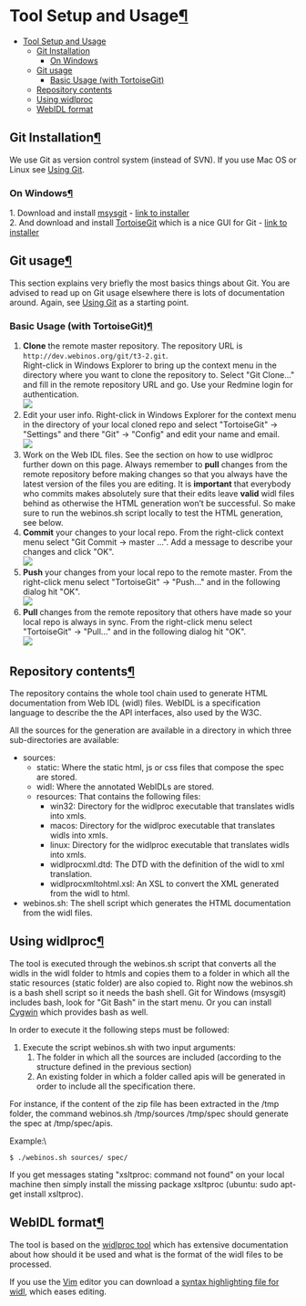 Tool Setup and Usage[¶](#Tool-Setup-and-Usage)
==============================================

-   [Tool Setup and Usage](#Tool-Setup-and-Usage)
    -   [Git Installation](#Git-Installation)
        -   [On Windows](#On-Windows)
    -   [Git usage](#Git-usage)
        -   [Basic Usage (with
            TortoiseGit)](#Basic-Usage-with-TortoiseGit)
    -   [Repository contents](#Repository-contents)
    -   [Using widlproc](#Using-widlproc)
    -   [WebIDL format](#WebIDL-format)

Git Installation[¶](#Git-Installation)
--------------------------------------

We use Git as version control system (instead of SVN). If you use Mac OS
or Linux see [Using
Git](/wp-0/wiki/Using_Git).

### On Windows[¶](#On-Windows)

1\. Download and install [msysgit](http://code.google.com/p/msysgit/) -
[link to
installer](http://code.google.com/p/msysgit/downloads/list?q=full+installer+official+git)\
2. And download and install
[TortoiseGit](http://code.google.com/p/tortoisegit/) which is a nice GUI
for Git - [link to
installer](http://code.google.com/p/tortoisegit/wiki/Download)

Git usage[¶](#Git-usage)
------------------------

This section explains very briefly the most basics things about Git. You
are advised to read up on Git usage elsewhere there is lots of
documentation around. Again, see [Using
Git](/wp-0/wiki/Using_Git) as a
starting point.

### Basic Usage (with TortoiseGit)[¶](#Basic-Usage-with-TortoiseGit)

1.  **Clone** the remote master repository. The repository URL is
    `http://dev.webinos.org/git/t3-2.git`.\
    Right-click in Windows Explorer to bring up the context menu in the
    directory where you want to clone the repository to. Select "Git
    Clone..." and fill in the remote repository URL and go. Use your
    Redmine login for authentication.\
    ![](git-clone.jpg)
2.  Edit your user info. Right-click in Windows Explorer for the context
    menu in the directory of your local cloned repo and select
    "TortoiseGit" -\> "Settings" and there "Git" -\> "Config" and edit
    your name and email.\
    ![](git-config.jpg)
3.  Work on the Web IDL files. See the section on how to use widlproc
    further down on this page. Always remember to **pull** changes from
    the remote repository before making changes so that you always have
    the latest version of the files you are editing. It is **important**
    that everybody who commits makes absolutely sure that their edits
    leave **valid** widl files behind as otherwise the HTML generation
    won’t be successful. So make sure to run the webinos.sh script
    locally to test the HTML generation, see below.
4.  **Commit** your changes to your local repo. From the right-click
    context menu select "Git Commit -\> master ...". Add a message to
    describe your changes and click "OK".\
    ![](git-commit.jpg)
5.  **Push** your changes from your local repo to the remote master.
    From the right-click menu select "TortoiseGit" -\> "Push..." and in
    the following dialog hit "OK".\
    ![](git-push.jpg)
6.  **Pull** changes from the remote repository that others have made so
    your local repo is always in sync. From the right-click menu select
    "TortoiseGit" -\> "Pull..." and in the following dialog hit "OK".\
    ![](git-pull.jpg)

Repository contents[¶](#Repository-contents)
--------------------------------------------

The repository contains the whole tool chain used to generate HTML
documentation from Web IDL (widl) files. WebIDL is a specification
language to describe the the API interfaces, also used by the W3C.

All the sources for the generation are available in a directory in which
three sub-directories are available:

-   sources:
    -   static: Where the static html, js or css files that compose the
        spec are stored.
    -   widl: Where the annotated WebIDLs are stored.
    -   resources: That contains the following files:
        -   win32: Directory for the widlproc executable that translates
            widls into xmls.
        -   macos: Directory for the widlproc executable that translates
            widls into xmls.
        -   linux: Directory for the widlproc executable that translates
            widls into xmls.
        -   widlprocxml.dtd: The DTD with the definition of the widl to
            xml translation.
        -   widlprocxmltohtml.xsl: An XSL to convert the XML generated
            from the widl to html.
-   webinos.sh: The shell script which generates the HTML documentation
    from the widl files.

Using widlproc[¶](#Using-widlproc)
----------------------------------

The tool is executed through the webinos.sh script that converts all the
widls in the widl folder to htmls and copies them to a folder in which
all the static resources (static folder) are also copied to. Right now
the webinos.sh is a bash shell script so it needs the bash shell. Git
for Windows (msysgit) includes bash, look for "Git Bash" in the start
menu. Or you can install [Cygwin](http://www.cygwin.com/) which provides
bash as well.

In order to execute it the following steps must be followed:

1.  Execute the script webinos.sh with two input arguments:
    1.  The folder in which all the sources are included (according to
        the structure defined in the previous section)
    2.  An existing folder in which a folder called apis will be
        generated in order to include all the specification there.

For instance, if the content of the zip file has been extracted in the
/tmp folder, the command webinos.sh /tmp/sources /tmp/spec should
generate the spec at /tmp/spec/apis.

Example:\

    $ ./webinos.sh sources/ spec/

If you get messages stating "xsltproc: command not found" on your local
machine then simply install the missing package xsltproc (ubuntu: sudo
apt-get install xsltproc).

WebIDL format[¶](#WebIDL-format)
--------------------------------

The tool is based on the [widlproc
tool](https://github.com/dontcallmedom/widlproc) which has extensive
documentation about how should it be used and what is the format of the
widl files to be processed.

If you use the [Vim](http://www.vim.org) editor you can download a
[syntax highlighting file for
widl](http://www.vim.org/scripts/script.php?script_id=3634), which eases
editing.


